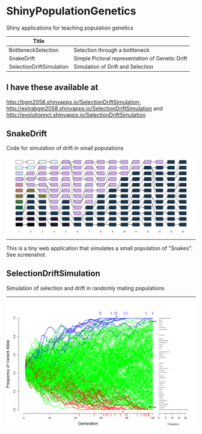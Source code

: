 # ShinyPopulationGenetics
Shiny applications for teaching population genetics

|Title                    |                                                 |
|-------------------------|-------------------------------------------------|
|BottleneckSelection      | Selection through a bottleneck                  |   
|SnakeDrift               | Simple Pictoral representation of Genetic Drift |
|SelectionDriftSimulation | Simulation of Drift and Selection               | 


## I have these available at

<http://bgm2058.shinyapps.io/SelectionDriftSimulation>,
  <http://extrabgm2058.shinyapps.io/SelectionDriftSimulation> and 
  <http://evolutionncl.shinyapps.io/SelectionDriftSimulation>



## SnakeDrift


Code for simulation of drift in small populations


![](figs/snakedriftscreenshot.png)

***

This is a tiny web application that simulates a small population of "Snakes".  See screenshot.

## SelectionDriftSimulation

Simulation of selection and drift in randomly mating populations

***
![](figs/selectiondrift.png)
